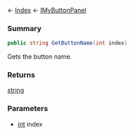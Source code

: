 ← [Index](Api-Index) ← [IMyButtonPanel](SpaceEngineers.Game.ModAPI.Ingame.IMyButtonPanel)

### Summary

```csharp
public string GetButtonName(int index)
```

Gets the button name.

### Returns

[string](System.String)



### Parameters

* [int](System.Int32) index
